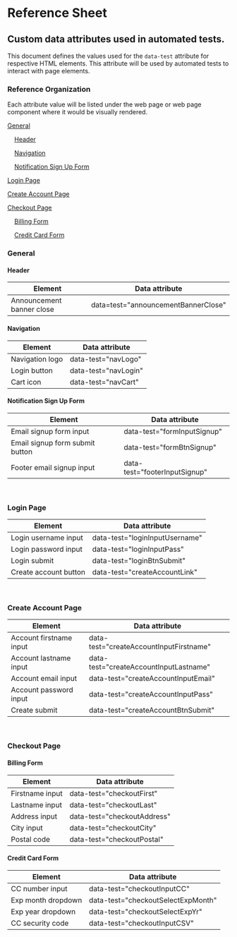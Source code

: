# Reference Sheet
## Custom data attributes used in automated tests.
This document defines the values used for the `data-test` attribute for respective HTML elements. This attribute will be used by automated tests to interact with page elements.


### Reference Organization
Each attribute value will be listed under the web page or web page component where it would be visually rendered.

[General](https://github.com/weareenvoy/qa-data-attr#general)

&nbsp;&nbsp;&nbsp;&nbsp;[Header](https://github.com/weareenvoy/qa-data-attr#header)

&nbsp;&nbsp;&nbsp;&nbsp;[Navigation](https://github.com/weareenvoy/qa-data-attr#navigation)

&nbsp;&nbsp;&nbsp;&nbsp;[Notification Sign Up Form](https://github.com/weareenvoy/qa-data-attr#sign-up-form)

[Login Page](https://github.com/weareenvoy/qa-data-attr#login-page)

[Create Account Page](https://github.com/weareenvoy/qa-data-attr#create-account-page)

[Checkout Page](https://github.com/weareenvoy/qa-data-attr#checkout-page)

&nbsp;&nbsp;&nbsp;&nbsp;[Billing Form](https://github.com/weareenvoy/qa-data-attr#billing-form)

&nbsp;&nbsp;&nbsp;&nbsp;[Credit Card Form](https://github.com/weareenvoy/qa-data-attr#credit-card-form)
<br>

### General

#### Header
Element          | Data attribute  
---------------- | ----------------
Announcement banner close     | data=test="announcementBannerClose"  


#### Navigation

Element          | Data attribute  
---------------- | ----------------
Navigation logo | data-test="navLogo"
Login button | data-test="navLogin"
Cart icon | data-test="navCart"

#### Notification Sign Up Form

Element          | Data attribute  
---------------- | ----------------
Email signup form input | data-test="formInputSignup"
Email signup form submit button | data-test="formBtnSignup"
Footer email signup input | data-test="footerInputSignup"
<br>

### Login Page

Element          | Data attribute  
---------------- | ----------------
Login username input     | data-test="loginInputUsername"
Login password input     | data-test="loginInputPass"  
Login submit | data-test="loginBtnSubmit"
Create account button | data-test="createAccountLink"
<br>

### Create Account Page

Element          | Data attribute  
---------------- | ----------------
Account firstname input | data-test="createAccountInputFirstname"
Account lastname input | data-test="createAccountInputLastname"
Account email input | data-test="createAccountInputEmail"
Account password input | data-test="createAccountInputPass"
Create submit       | data-test="createAccountBtnSubmit"
<br>

### Checkout Page

#### Billing Form

Element          | Data attribute  
---------------- | ----------------
Firstname input | data-test="checkoutFirst"
Lastname input | data-test="checkoutLast"
Address input | data-test="checkoutAddress"
City input | data-test="checkoutCity"
Postal code | data-test="checkoutPostal"

#### Credit Card Form
Element          | Data attribute  
---------------- | ----------------
CC number input | data-test="checkoutInputCC"
Exp month dropdown | data-test="checkoutSelectExpMonth"
Exp year dropdown | data-test="checkoutSelectExpYr"
CC security code | data-test="checkoutInputCSV"
<br>
